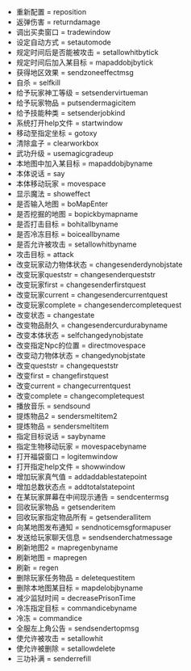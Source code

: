 * 重新配置 = reposition
* 返弹伤害 = returndamage
* 调出买卖窗口 = tradewindow
* 设定自动方式 = setautomode
* 规定时间后是否能被攻击 = setallowhitbytick
* 规定时间后加入某目标 = mapaddobjbytick
* 获得地区效果 = sendzoneeffectmsg
* 自杀 = selfkill
* 给予玩家神工等级 = setsendervirtueman
* 给予玩家物品 = putsendermagicitem
* 给予技能种类 = setsenderjobkind
* 系统打开help文件 = startwindow
* 移动至指定坐标 = gotoxy
* 清除盒子 = clearworkbox
* 武功升级 = usemagicgradeup
* 本地图中加入某目标 = mapaddobjbyname
* 本体说话 = say
* 本体移动玩家 = movespace
* 显示魔法 = showeffect
* 是否输入地图 = boMapEnter
* 是否挖掘的地图 = bopickbymapname
* 是否打击目标 = bohitallbyname
* 是否冷冻目标 = boiceallbyname
* 是否允许被攻击 = setallowhitbyname
* 攻击目标 = attack
* 改变玩家动力物体状态 = changesenderdynobjstate
* 改变玩家queststr = changesenderqueststr
* 改变玩家first = changesenderfirstquest
* 改变玩家current = changesendercurrentquest
* 改变玩家complete = changesendercompletequest
* 改变状态 = changestate
* 改变物品耐久 = changesendercurdurabyname
* 改变本体状态 = selfchangedynobjstate
* 改变指定Npc的位置 = directmovespace
* 改变动力物体状态 = changedynobjstate
* 改变queststr = changequeststr
* 改变first = changefirstquest
* 改变current = changecurrentquest
* 改变complete = changecompletequest
* 播放音乐 = sendsound
* 提炼物品2 = sendersmeltitem2
* 提炼物品 = sendersmeltitem
* 指定目标说话 = saybyname
* 指定生物移动玩家 = movespacebyname
* 打开福袋窗口 = logitemwindow
* 打开指定help文件 = showwindow
* 增加玩家真气值 = addaddablestatepoint
* 增加总数状态点 = addtotalstatepoint
* 在某玩家屏幕在中间现示通告 = sendcentermsg
* 回收玩家物品 = getsenderitem
* 回收玩家指定物品所有 = getsenderallitem
* 向某地图发布通知 = sendnoticemsgformapuser
* 发送给玩家聊天信息 = sendsenderchatmessage
* 刷新地图2 = mapregenbyname
* 刷新地图 = mapregen
* 刷新 = regen
* 删除玩家任务物品 = deletequestitem
* 删除本地图某目标 = mapdelobjbyname
* 减少监狱时间 = decreasePrisonTime
* 冷冻指定目标 = commandicebyname
* 冷冻 = commandice
* 全服左上角公告 = sendsendertopmsg
* 使允许被攻击 = setallowhit
* 使允许被删除 = setallowdelete
* 三功补满 = senderrefill
